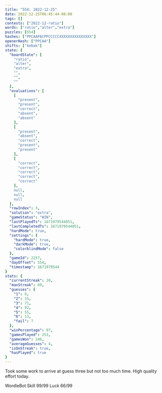 ```yaml
---
title: "554: 2022-12-25"
date: 2022-12-25T06:45:44-08:00
tags: []
contests: ["2022-12-ratio"]
words: ["ratio","alter","extra"]
puzzles: [554]
hashes: ["PPCAAPACPPCCCCCXXXXXXXXXXXXXXX"]
openerHash: ["PPCAA"]
shifts: ["kebak"]
state: {
  "boardState": [
    "ratio",
    "alter",
    "extra",
    "",
    "",
    ""
  ],
  "evaluations": [
    [
      "present",
      "present",
      "correct",
      "absent",
      "absent"
    ],
    [
      "present",
      "absent",
      "correct",
      "present",
      "present"
    ],
    [
      "correct",
      "correct",
      "correct",
      "correct",
      "correct"
    ],
    null,
    null,
    null
  ],
  "rowIndex": 3,
  "solution": "extra",
  "gameStatus": "WIN",
  "lastPlayedTs": 1671979544051,
  "lastCompletedTs": 1671979544051,
  "hardMode": true,
  "settings": {
    "hardMode": true,
    "darkMode": true,
    "colorblindMode": false
  },
  "gameId": 2257,
  "dayOffset": 554,
  "timestamp": 1671979544
}
stats: {
  "currentStreak": 20,
  "maxStreak": 69,
  "guesses": {
    "1": 0,
    "2": 15,
    "3": 71,
    "4": 92,
    "5": 55,
    "6": 13,
    "fail": 7
  },
  "winPercentage": 97,
  "gamesPlayed": 253,
  "gamesWon": 246,
  "averageGuesses": 4,
  "isOnStreak": true,
  "hasPlayed": true
}
---
```

<!-- more -->
Took some work to arrive at guess three but not too much time. High quality effort today. 

WordleBot
Skill 99/99
Luck 66/99
